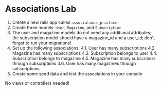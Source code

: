 # Associations Lab

1. Create a new rails app called `associations_practice`
2. Create three models: `User`, `Magazine`, and `Subscription`
3. The user and magazine models do not need any additional attributes; the subscription model should have a magazine_id and a user_id; don't forget to run your migrations!
4. Set up the following associations:
	4.1. User has many subscriptions
	4.2. Magazine has many subscriptions
	4.3. Subscription belongs to user
	4.4. Subscription belongs to magazine
	4.5. Magazine has many subscribers through subscriptions
	4.6. User has many magazines through subscriptions
5. Create some seed data and test the associations in your console

No views or controllers needed!
